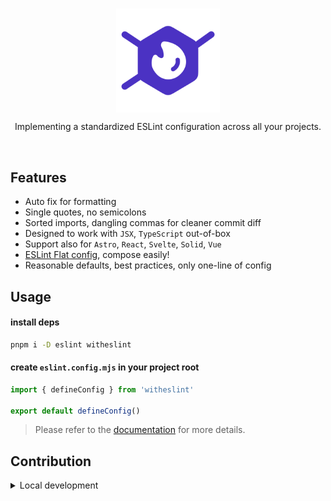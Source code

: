<br>

<p align="center">
  <img src="https://github.com/witheslint/static/raw/main/icons/witheslint.svg" alt="witheslint" align="center" width="33%" height="33%" />
</p>

<p align="center">Implementing a standardized ESLint configuration across all your projects.</p>

<br>

## Features

- Auto fix for formatting
- Single quotes, no semicolons
- Sorted imports, dangling commas for cleaner commit diff
- Designed to work with `JSX`, `TypeScript` out-of-box
- Support also for `Astro`, `React`, `Svelte`, `Solid`, `Vue`
- [ESLint Flat config](https://eslint.org/docs/latest/use/configure/configuration-files-new), compose easily!
- Reasonable defaults, best practices, only one-line of config

## Usage

#### install deps

```zsh
pnpm i -D eslint witheslint
```

#### create `eslint.config.mjs` in your project root

```js
import { defineConfig } from 'witheslint'

export default defineConfig()
```

> Please refer to the [documentation](https://witheslint.github.io) for more details.


## Contribution

<details>
  <summary>Local development</summary>

- Clone this repository
- Install the latest LTS version of [Node.js](https://nodejs.org/en/)
- Enable [Corepack](https://github.com/nodejs/corepack) using `corepack enable`
- Install dependencies using `pnpm install`

</details>

